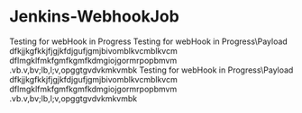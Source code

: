 # Jenkins-WebhookJob
Testing for webHook in Progress
Testing for webHook in Progress\Payload
dfkjjkgfkkjfjgjkfdjgufjgmjbivomblkvcmblkvcm
dflmgklfmkfgmfkgmfkdmgiojgormrpopbmvm .vb.v,bv;lb,l;v,opggtgvdvkmkvmbk
Testing for webHook in Progress\Payload
dfkjjkgfkkjfjgjkfdjgufjgmjbivomblkvcmblkvcm
dflmgklfmkfgmfkgmfkdmgiojgormrpopbmvm .vb.v,bv;lb,l;v,opggtgvdvkmkvmbk

